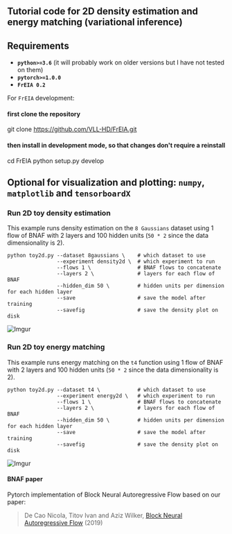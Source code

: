
## Tutorial code for 2D density estimation and energy matching (variational inference)
  >


## Requirements
* **``python>=3.6``** (it will probably work on older versions but I have not tested on them)
* **``pytorch>=1.0.0``**
* **``FrEIA 0.2``**

For ``FrEIA`` development:

####  first clone the repository
git clone https://github.com/VLL-HD/FrEIA.git
####  then install in development mode, so that changes don't require a reinstall
cd FrEIA
python setup.py develop


Optional for visualization and plotting: ``numpy``, ``matplotlib`` and ``tensorboardX``
--- 




### Run 2D toy density estimation
This example runs density estimation on the `8 Gaussians` dataset using 1 flow of BNAF with 2 layers and 100 hidden units (`50 * 2` since the data dimensionality is 2).
```
python toy2d.py --dataset 8gaussians \    # which dataset to use
                --experiment density2d \  # which experiment to run
                --flows 1 \               # BNAF flows to concatenate
                --layers 2 \              # layers for each flow of BNAF
                --hidden_dim 50 \         # hidden units per dimension for each hidden layer
                --save                    # save the model after training
                --savefig                 # save the density plot on disk
```

![Imgur](https://i.imgur.com/DWVGsyn.jpg)

### Run 2D toy energy matching
This example runs energy matching on the `t4` function using 1 flow of BNAF with 2 layers and 100 hidden units (`50 * 2` since the data dimensionality is 2).
```
python toy2d.py --dataset t4 \            # which dataset to use
                --experiment energy2d \   # which experiment to run
                --flows 1 \               # BNAF flows to concatenate
                --layers 2 \              # layers for each flow of BNAF
                --hidden_dim 50 \         # hidden units per dimension for each hidden layer
                --save                    # save the model after training
                --savefig                 # save the density plot on disk
```

![Imgur](https://i.imgur.com/o1QR3XO.jpg)

#### BNAF paper  
Pytorch implementation of Block Neural Autoregressive Flow based on our paper:
> De Cao Nicola, Titov Ivan and Aziz Wilker, [Block Neural Autoregressive Flow](http://arxiv.org/abs/1904.04676) (2019)
